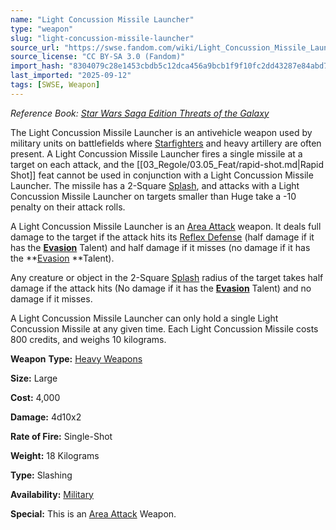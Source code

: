 ```yaml
---
name: "Light Concussion Missile Launcher"
type: "weapon"
slug: "light-concussion-missile-launcher"
source_url: "https://swse.fandom.com/wiki/Light_Concussion_Missile_Launcher"
source_license: "CC BY-SA 3.0 (Fandom)"
import_hash: "8304079c28e1453cbdb5c12dca456a9bcb1f9f10fc2dd43287e84abd7a38198c"
last_imported: "2025-09-12"
tags: [SWSE, Weapon]
---
```

*Reference Book: [Star Wars Saga Edition Threats of the Galaxy](https://swse.fandom.com/wiki/Star_Wars_Saga_Edition_Threats_of_the_Galaxy)*

The Light Concussion Missile Launcher is an antivehicle weapon used by military units on battlefields where [Starfighters](https://swse.fandom.com/wiki/Starfighters) and heavy artillery are often present. A Light Concussion Missile Launcher fires a single missile at a target on each attack, and the [[03_Regole/03.05_Feat/rapid-shot.md|Rapid Shot]] feat cannot be used in conjunction with a Light Concussion Missile Launcher. The missile has a 2-Square [Splash](https://swse.fandom.com/wiki/Splash), and attacks with a Light Concussion Missile Launcher on targets smaller than Huge take a -10 penalty on their attack rolls.

A Light Concussion Missile Launcher is an [Area Attack](https://swse.fandom.com/wiki/Area_Attack) weapon. It deals full damage to the target if the attack hits its [Reflex Defense](https://swse.fandom.com/wiki/Reflex_Defense) (half damage if it has the **[Evasion](https://swse.fandom.com/wiki/Evasion)** Talent) and half damage if it misses (no damage if it has the **[Evasion](https://swse.fandom.com/wiki/Evasion) **Talent).

Any creature or object in the 2-Square [Splash](https://swse.fandom.com/wiki/Splash) radius of the target takes half damage if the attack hits (No damage if it has the **[Evasion](https://swse.fandom.com/wiki/Evasion)** Talent) and no damage if it misses.

A Light Concussion Missile Launcher can only hold a single Light Concussion Missile at any given time. Each Light Concussion Missile costs 800 credits, and weighs 10 kilograms.

**Weapon** **Type:** [Heavy Weapons](https://swse.fandom.com/wiki/Heavy_Weapons)

**Size:** Large

**Cost:** 4,000

**Damage:** 4d10x2

**Rate of Fire:** Single-Shot

**Weight:** 18 Kilograms

**Type:** Slashing

**Availability:** [Military](https://swse.fandom.com/wiki/Military)

**Special:** This is an [Area Attack](https://swse.fandom.com/wiki/Area_Attack) Weapon.